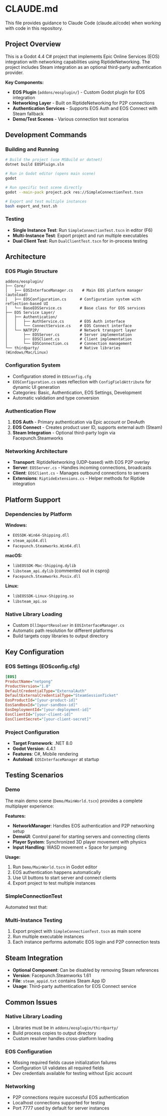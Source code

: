 # CLAUDE.md

This file provides guidance to Claude Code (claude.ai/code) when working with code in this repository.

## Project Overview

This is a Godot 4.4 C# project that implements Epic Online Services (EOS) integration with networking capabilities using RiptideNetworking. The project includes Steam integration as an optional third-party authentication provider.

**Key Components:**
- **EOS Plugin** (`addons/eosplugin/`) - Custom Godot plugin for EOS integration
- **Networking Layer** - Built on RiptideNetworking for P2P connections
- **Authentication Services** - Supports EOS Auth and EOS Connect with Steam fallback
- **Demo/Test Scenes** - Various connection test scenarios

## Development Commands

### Building and Running
```bash
# Build the project (use MSBuild or dotnet)
dotnet build EOSPluign.sln

# Run in Godot editor (opens main scene)
godot

# Run specific test scene directly
godot --main-pack project.pck res://SimpleConnectionTest.tscn

# Export and test multiple instances
bash export_and_test.sh
```

### Testing
- **Single Instance Test**: Run `SimpleConnectionTest.tscn` in editor (F6)
- **Multi-Instance Test**: Export project and run multiple executables
- **Dual Client Test**: Run `DualClientTest.tscn` for in-process testing

## Architecture

### EOS Plugin Structure
```
addons/eosplugin/
├── Core/
│   ├── EOSInterfaceManager.cs    # Main EOS platform manager (autoload)
│   ├── EOSConfiguration.cs      # Configuration system with reflection-based UI
│   └── BaseEOSService.cs        # Base class for EOS services
├── EOS Service Layer/
│   ├── Authentication/
│   │   ├── AuthService.cs       # EOS Auth interface
│   │   └── ConnectService.cs    # EOS Connect interface
│   └── NATP2P/                  # Network transport layer
│       ├── EOSServer.cs         # Server implementation
│       ├── EOSClient.cs         # Client implementation
│       └── EOSConnection.cs     # Connection management
└── thirdparty/                  # Native libraries (Windows/Mac/Linux)
```

### Configuration System
- Configuration stored in `EOSconfig.cfg`
- `EOSConfiguration.cs` uses reflection with `ConfigFieldAttribute` for dynamic UI generation
- Categories: Basic, Authentication, EOS Settings, Development
- Automatic validation and type conversion

### Authentication Flow
1. **EOS Auth** - Primary authentication via Epic account or DevAuth
2. **EOS Connect** - Creates product user ID, supports external auth (Steam)
3. **Steam Integration** - Optional third-party login via Facepunch.Steamworks

### Networking Architecture
- **Transport**: RiptideNetworking (UDP-based) with EOS P2P overlay
- **Server**: `EOSServer.cs` - Handles incoming connections, broadcasts
- **Client**: `EOSClient.cs` - Manages outbound connections to servers
- **Extensions**: `RiptideExtensions.cs` - Helper methods for Riptide integration

## Platform Support

### Dependencies by Platform
**Windows:**
- `EOSSDK-Win64-Shipping.dll`
- `steam_api64.dll`
- `Facepunch.Steamworks.Win64.dll`

**macOS:**
- `libEOSSDK-Mac-Shipping.dylib`
- `libsteam_api.dylib` (commented out in csproj)
- `Facepunch.Steamworks.Posix.dll`

**Linux:**
- `libEOSSDK-Linux-Shipping.so`
- `libsteam_api.so`

### Native Library Loading
- Custom `DllImportResolver` in `EOSInterfaceManager.cs`
- Automatic path resolution for different platforms
- Build targets copy libraries to output directory

## Key Configuration

### EOS Settings (EOSconfig.cfg)
```ini
[EOS]
ProductName="netpong"
ProductVersion="1.0"
DefaultCredentialType="ExternalAuth"
DefaultExternalCredentialType="SteamSessionTicket"
EosProductId="[your-product-id]"
EosSandboxId="[your-sandbox-id]"
EosDeploymentId="[your-deployment-id]"
EosClientId="[your-client-id]"
EosClientSecret="[your-client-secret]"
```

### Project Configuration
- **Target Framework**: .NET 8.0
- **Godot Version**: 4.4.1
- **Features**: C#, Mobile rendering
- **Autoload**: `EOSInterfaceManager` at startup

## Testing Scenarios

### Demo
The main demo scene (`Demo/MainWorld.tscn`) provides a complete multiplayer experience:

**Features:**
- **NetworkManager**: Handles EOS authentication and P2P networking setup
- **DemoUI**: Control panel for starting servers and connecting clients
- **Player System**: Synchronized 3D player movement with physics
- **Input Handling**: WASD movement + Space for jumping

**Usage:**
1. Run `Demo/MainWorld.tscn` in Godot editor
2. EOS authentication happens automatically 
3. Use UI buttons to start server and connect clients
4. Export project to test multiple instances

### SimpleConnectionTest
Automated test that:


### Multi-Instance Testing
1. Export project with `SimpleConnectionTest.tscn` as main scene
2. Run multiple executable instances
3. Each instance performs automatic EOS login and P2P connection tests

## Steam Integration

- **Optional Component**: Can be disabled by removing Steam references
- **Version**: Facepunch.Steamworks 1.61
- **File**: `steam_appid.txt` contains Steam App ID
- **Usage**: Third-party authentication for EOS Connect service

## Common Issues

### Native Library Loading
- Libraries must be in `addons/eosplugin/thirdparty/`
- Build process copies to output directory
- Custom resolver handles cross-platform loading

### EOS Configuration
- Missing required fields cause initialization failures
- Configuration UI validates all required fields
- Dev credentials available for testing without Epic account

### Networking
- P2P connections require successful EOS authentication
- Localhost connections supported for testing
- Port 7777 used by default for server instances